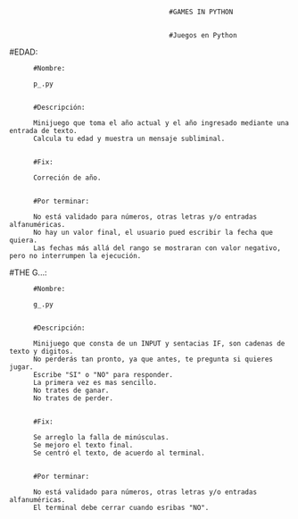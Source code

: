                                           
                                          
                                            #GAMES IN PYTHON


                                            #Juegos en Python


#EDAD:


          #Nombre:
          
          p_.py
          
          
          #Descripción:

          Minijuego que toma el año actual y el año ingresado mediante una entrada de texto.
          Calcula tu edad y muestra un mensaje subliminal.
          
          
          #Fix:
          
          Correción de año.
          
          
          #Por terminar:
          
          No está validado para números, otras letras y/o entradas alfanuméricas.
          No hay un valor final, el usuario pued escribir la fecha que quiera.
          Las fechas más allá del rango se mostraran con valor negativo, pero no interrumpen la ejecución.
          

#THE G...:


          #Nombre:
          
          g_.py
          
          
          #Descripción:

          Minijuego que consta de un INPUT y sentacias IF, son cadenas de texto y digitos.
          No perderás tan pronto, ya que antes, te pregunta si quieres jugar.
          Escribe "SI" o "NO" para responder.
          La primera vez es mas sencillo.
          No trates de ganar.
          No trates de perder.


          #Fix:
          
          Se arreglo la falla de minúsculas.
          Se mejoro el texto final.
          Se centró el texto, de acuerdo al terminal.
          
          
          #Por terminar:
          
          No está validado para números, otras letras y/o entradas alfanuméricas.
          El terminal debe cerrar cuando esribas "NO".

